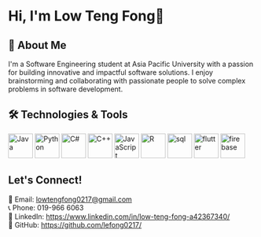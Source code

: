 #  Hi, I'm Low Teng Fong👋

## 🚀 About Me
I'm a Software Engineering student at Asia Pacific University with a passion for building innovative and impactful software solutions. I enjoy brainstorming and collaborating with passionate people to solve complex problems in software development.

## 🛠️ Technologies & Tools
<img src="https://brandslogos.com/wp-content/uploads/images/large/java-logo-1.png" alt="Java" width="50"> <img src="https://cdn.freebiesupply.com/logos/large/2x/python-5-logo-svg-vector.svg" alt="Python" width="50"> <img src="https://upload.wikimedia.org/wikipedia/commons/4/4f/Csharp_Logo.png" alt="C#" width="50"> <img src="https://w7.pngwing.com/pngs/46/626/png-transparent-c-logo-the-c-programming-language-computer-icons-computer-programming-source-code-programming-miscellaneous-template-blue.png" alt="C++" width="50"> <img src="https://banner2.cleanpng.com/20180422/hrq/ave0hvhe4.webp" alt="JavaScript" width="50"> <img src="https://banner2.cleanpng.com/20181126/abl/kisspng-scalable-vector-graphics-cran-statgraphics-rnn-vitor-c-5bfbd66c032b81.781736061543231084013.jpg" alt="R" width="50"> <img src="https://static.vecteezy.com/system/resources/thumbnails/036/044/336/small/sql-database-icon-logo-design-ui-or-ux-app-png.png" alt="sql" width="50"> <img src="https://cdn.worldvectorlogo.com/logos/flutter-logo.svg" alt="flutter" width="50"> <img src="https://firebase.google.com/static/images/brand-guidelines/logo-logomark.png" alt="firebase" width="50"> 

## Let's Connect!
📧 Email: lowtengfong0217@gmail.com  
📞 Phone: 019-966 6063  
💼 LinkedIn: https://www.linkedin.com/in/low-teng-fong-a42367340/  
📂 GitHub: https://github.com/lefong0217/
